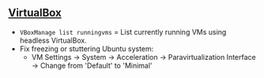 ## [VirtualBox](https://www.virtualbox.org/wiki/Documentation)

- `VBoxManage list runningvms` = List currently running VMs using headless VirtualBox.
- Fix freezing or stuttering Ubuntu system:
  - VM Settings -> System -> Acceleration -> Paravirtualization Interface -> Change from 'Default' to 'Minimal'

